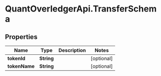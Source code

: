 # QuantOverledgerApi.TransferSchema

## Properties

Name | Type | Description | Notes
------------ | ------------- | ------------- | -------------
**tokenId** | **String** |  | [optional] 
**tokenName** | **String** |  | [optional] 



